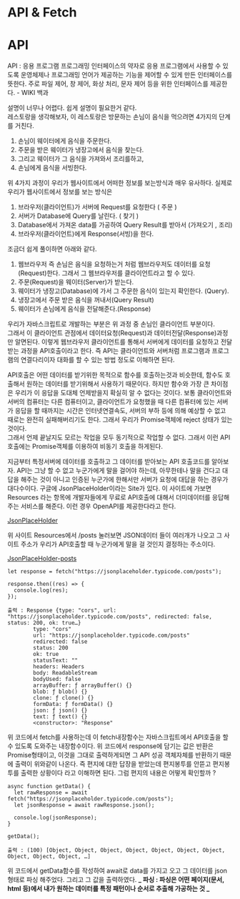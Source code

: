 # API & Fetch

# API

API : 응용 프로그램 프로그래밍 인터페이스의 약자로 응용 프로그램에서 사용할 수 있도록 운영체제나 프로그래밍 언어가 제공하는 기능을 제어할 수 있게 만든 인터페이스를 뜻한다.
주로 파일 제어, 창 제어, 화상 처리, 문자 제어 등을 위한 인터페이스를 제공한다. - WIKI 백과

설명이 너무나 어렵다. 쉽게 설명이 필요한거 같다.  
레스토랑을 생각해보자, 이 레스토랑은 방문하는 손님이 음식을 먹으려면 4가지의 단계를 거친다.

1. 손님이 웨이터에게 음식을 주문한다.
2. 주문을 받은 웨이터가 냉장고에서 음식을 찾는다.
3. 그리고 웨이터가 그 음식을 가져와서 조리를하고,
4. 손님에게 음식을 서빙한다.

위 4가지 과정이 우리가 웹사이트에서 어떠한 정보를 보는방식과 매우 유사하다. 실제로 우리가 웹사이트에서 정보를 보는 방식은

1. 브라우저(클라이언트)가 서버에 Request를 요청한다 ( 주문 )
2. 서버가 Database에 Query를 날린다. ( 찾기 )
3. Database에서 가져온 data를 가공하여 Query Result를 받아서 (가져오기 , 조리)
4. 브라우저(클라이언트)에게 Response(서빙)을 한다.

조금더 쉽게 풀이하면 아래와 같다.

1. 웹브라우저 즉 손님은 음식을 요청하는거 처럼 웹브라우저도 데이터를 요청(Request)한다. 그래서 그 웹브라우저를 클라이언트라고 할 수 있다.
2. 주문(Request)을 웨이터(Server)가 받는다.
3. 웨이터가 냉장고(Database)에 가서 그 주문한 음식이 있는지 확인한다. (Query).
4. 냉장고에서 주문 받은 음식을 꺼내서(Query Result)
5. 웨이터가 손님에게 음식을 전달해준다.(Response)

우리가 자바스크립트로 개발하는 부분은 위 과정 중 손님인 클라이언트 부분이다.  
그래서 이 클라이언트 관점에서 데이터요청(Request)과 데이터전달(Response)과정만 알면된다. 이렇게 웹브라우저 클라이언트를 통해서 서버에게 데이터를 요청하고 전달받는 과정을 API호출이라고 한다. 즉 API는 클라이언트와 서버처럼 프로그램과 프로그램의 연결다리이자 대화를 할 수 있는 방법 정도로 이해하면 된다.

API호출은 어떤 데이터를 받기위한 목적으로 함수를 호출하는것과 비슷한데, 함수도 호출해서 원하는 데이터를 받기위해서 사용하기 때문이다.
하지만 함수와 가장 큰 차이점은 우리가 이 응답을 도대체 언제받을지 확실히 알 수 없다는 것이다.
보통 클라이언트와 서버의 컴퓨터는 다른 컴퓨터이고, 클라이언트가 요청했을 때 다른 컴퓨터에 있는 서버가 응답을 할 때까지는 시간은 인터넷연결속도, 서버의 부하 등에 의해 예상할 수 없고 때로는 완전히 실패해버리기도 한다. 그래서 우리가 Promise객체에 reject 상태가 있는 것이다.  
그래서 언제 끝날지도 모르는 작업을 모두 동기적으로 작업할 수 없다. 그래서 이런 API호출에는 Promise객체를 이용하여 비동기 호출을 하게된다.

지금부터 특정서버에 데이터를 호출하고 그 데이터를 받아보는 API 호출코드를 알아보자.
API는 그냥 할 수 없고 누군가에게 말을 걸어야 하는데, 아무한테나 말을 건다고 대답을 해주는 것이 아니고 인증된 누군가에 한해서만 서버가 요청에 대답을 하는 경우가 대다수이다.
구글에 JsonPlaceHolder이라는 Site가 있다. 이 사이트에 가보면 Resources 라는 항목에 개발자들에게 무료로 API호출에 대해서 더미데이터를 응답해주는 서비스를 해준다.
이런 경우 OpenAPI를 제공한다라고 한다.

[JsonPlaceHolder](https://jsonplaceholder.typicode.com/)

위 사이트 Resources에서 /posts 눌러보면 JSON데이터 들이 여러개가 나오고 그 사이트 주소가 우리가 API호출할 때 누군가에게 말을 걸 것인지 결정하는 주소이다.

[JsonPlaceHolder-posts](https://jsonplaceholder.typicode.com/posts)

```
let response = fetch("https://jsonplaceholder.typicode.com/posts");

response.then((res) => {
  console.log(res);
});

출력 : Response {type: "cors", url: "https://jsonplaceholder.typicode.com/posts", redirected: false, status: 200, ok: true…}
        type: "cors"
        url: "https://jsonplaceholder.typicode.com/posts"
        redirected: false
        status: 200
        ok: true
        statusText: ""
        headers: Headers
        body: ReadableStream
        bodyUsed: false
        arrayBuffer: ƒ arrayBuffer() {}
        blob: ƒ blob() {}
        clone: ƒ clone() {}
        formData: ƒ formData() {}
        json: ƒ json() {}
        text: ƒ text() {}
        <constructor>: "Response"
```

위 코드에서 fetch를 사용하는데 이 fetch내장함수는 자바스크립트에서 API호출을 할 수 있도록 도와주는 내장함수이다. 위 코드에서 response에 담기는 값은 반환은 Promise형태이고, 이것을 그대로 출력하게되면 그 API 성공 객체자체를 반환하기 때문에 출력이 위와같이 나온다. 즉 편지에 대한 답장을 받았는데 편지봉투를 안뜯고 편지봉투를 출력한 상황이다 라고 이해하면 된다. 그럼 편지의 내용은 어떻게 확인할까 ?

```
async function getData() {
  let rawResponse = await fetch("https://jsonplaceholder.typicode.com/posts");
  let jsonResponse = await rawResponse.json();

  console.log(jsonResponse);
}

getData();

출력 : (100) [Object, Object, Object, Object, Object, Object, Object, Object, Object, Object, …]
```

위 코드에서 getData함수를 작성하여 await로 data를 가지고 오고 그 데이터를 json형태로 파싱 해주었다. 그리고 그 값을 출력하였다.
**_ 파싱 : 파싱은 어떤 페이지(문서, html 등)에서 내가 원하는 데이터를 특정 패턴이나 순서로 추출해 가공하는 것 _**
